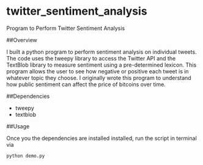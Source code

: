 # twitter_sentiment_analysis
Program to Perform Twitter Sentiment Analysis

##Overview

I built a python program to perform sentiment analysis on individual tweets. The code uses the tweepy library to access the Twitter API and the TextBlob library to measure sentiment using a pre-determined lexicon. This program allows the user to see how negative or positive each tweet is in whatever topic they choose. I originally wrote this program to understand how public sentiment can affect the price of bitcoins over time.

##Dependencies
- tweepy
- textblob

##Usage

Once you the dependencies are installed installed, run the script in terminal via

`python demo.py`

